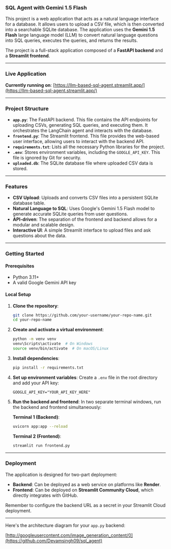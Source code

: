 

### SQL Agent with Gemini 1.5 Flash

This project is a web application that acts as a natural language interface for a database. It allows users to upload a CSV file, which is then converted into a searchable SQLite database. The application uses the **Gemini 1.5 Flash** large language model (LLM) to convert natural language questions into SQL queries, executes the queries, and returns the results.

The project is a full-stack application composed of a **FastAPI backend** and a **Streamlit frontend**.

-----

### Live Application

**Currently running on**: [https://llm-based-sql-agent.streamlit.app/](https://llm-based-sql-agent.streamlit.app/)

-----

### Project Structure

  * **`app.py`**: The FastAPI backend. This file contains the API endpoints for uploading CSVs, generating SQL queries, and executing them. It orchestrates the LangChain agent and interacts with the database.
  * **`frontend.py`**: The Streamlit frontend. This file provides the web-based user interface, allowing users to interact with the backend API.
  * **`requirements.txt`**: Lists all the necessary Python libraries for the project.
  * **`.env`**: Stores environment variables, including the `GOOGLE_API_KEY`. This file is ignored by Git for security.
  * **`uploaded.db`**: The SQLite database file where uploaded CSV data is stored.

-----

### Features

  * **CSV Upload**: Uploads and converts CSV files into a persistent SQLite database table.
  * **Natural Language to SQL**: Uses Google's Gemini 1.5 Flash model to generate accurate SQLite queries from user questions.
  * **API-driven**: The separation of the frontend and backend allows for a modular and scalable design.
  * **Interactive UI**: A simple Streamlit interface to upload files and ask questions about the data.

-----

### Getting Started

#### Prerequisites

  * Python 3.11+
  * A valid Google Gemini API key

#### Local Setup

1.  **Clone the repository**:

    ```bash
    git clone https://github.com/your-username/your-repo-name.git
    cd your-repo-name
    ```

2.  **Create and activate a virtual environment**:

    ```bash
    python -m venv venv
    venv\Scripts\activate  # On Windows
    source venv/bin/activate  # On macOS/Linux
    ```

3.  **Install dependencies**:

    ```bash
    pip install -r requirements.txt
    ```

4.  **Set up environment variables**:
    Create a `.env` file in the root directory and add your API key:

    ```
    GOOGLE_API_KEY="YOUR_API_KEY_HERE"
    ```

5.  **Run the backend and frontend**:
    In two separate terminal windows, run the backend and frontend simultaneously:

    **Terminal 1 (Backend)**:

    ```bash
    uvicorn app:app --reload
    ```

    **Terminal 2 (Frontend)**:

    ```bash
    streamlit run frontend.py
    ```

-----

### Deployment

The application is designed for two-part deployment:

  * **Backend**: Can be deployed as a web service on platforms like **Render**.
  * **Frontend**: Can be deployed on **Streamlit Community Cloud**, which directly integrates with GitHub.

Remember to configure the backend URL as a secret in your Streamlit Cloud deployment.

-----

Here's the architecture diagram for your `app.py` backend:

[http://googleusercontent.com/image_generation_content/0](https://github.com/Devamsingh09/sql_agent)
